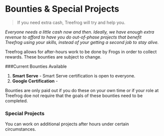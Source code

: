 # Bounties & Special Projects

> If you need extra cash, Treefrog will try and help you.

<i>Everyone needs a little cash now and then. Ideally, we have enough extra revenue to afford to have you do out-of-phase projects that benefit Treefrog using your skills, instead of your getting a second job to stay alive.</i> 

Treefrog allows for after-hours work to be done by Frogs in order to collect rewards. These bounties are subject to change.

###Current Bounties Available

1. **Smart Serve** - Smart Serve certification is open to everyone.
2. **Google Certification** - 

Bounties are only paid out if you do these on your own time or if your role at Treefrog doe not require that the goals of these bounties need to be completed. 

### Special Projects

You can work on additional projects after hours under certain circumstances.

